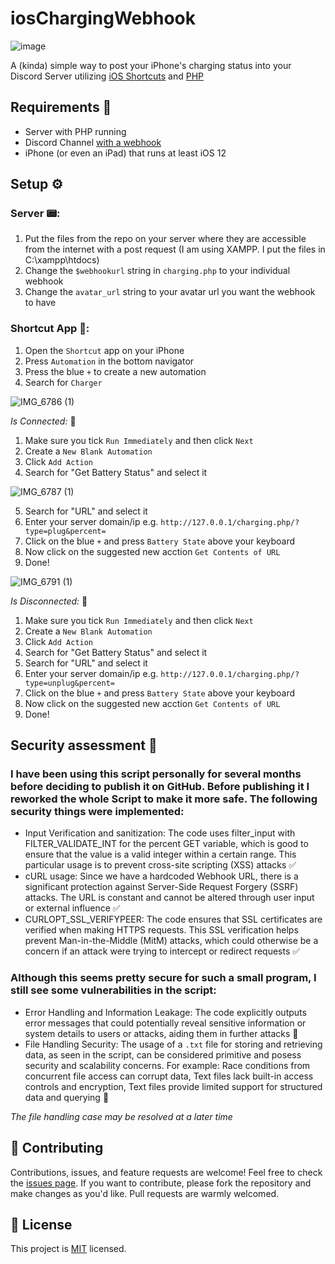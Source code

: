 # iosChargingWebhook

![image](https://github.com/Niclassslua/iosChargingWebhook/assets/78554432/1e55c6b1-4bb9-4c0f-bbe9-c44a46152b01)

A (kinda) simple way to post your iPhone's charging status into your Discord Server utilizing [iOS Shortcuts](https://support.apple.com/guide/shortcuts/welcome/ios) and [PHP](https://www.php.net/)


## Requirements 📝

- Server with PHP running
- Discord Channel [with a webhook](https://support.discord.com/hc/en-us/articles/228383668-Intro-to-Webhooks)
- iPhone (or even an iPad) that runs at least iOS 12


## Setup ⚙️

### Server 📟:

1. Put the files from the repo on your server where they are accessible from the internet with a post request
  (I am using XAMPP. I put the files in C:\xampp\htdocs)
2. Change the `$webhookurl` string in `charging.php` to your individual webhook
3. Change the `avatar_url` string to your avatar url you want the webhook to have

### Shortcut App 📱:

1. Open the `Shortcut` app on your iPhone
2. Press `Automation` in the bottom navigator
3. Press the blue `+` to create a new automation
4. Search for `Charger`

![IMG_6786 (1)](https://github.com/Niclassslua/iosChargingWebhook/assets/78554432/10e8129e-89a2-44db-a95f-053f920f0bae)

*Is Connected:* 🔌
1. Make sure you tick `Run Immediately` and then click `Next`
2. Create a `New Blank Automation`
3. Click `Add Action`
4. Search for "Get Battery Status" and select it

![IMG_6787 (1)](https://github.com/Niclassslua/iosChargingWebhook/assets/78554432/ba0a72b1-8105-44e2-92b9-7f66e09814bb)

5. Search for "URL" and select it
6. Enter your server domain/ip e.g. `http://127.0.0.1/charging.php/?type=plug&percent=`
7. Click on the blue `+` and press `Battery State` above your keyboard
8. Now click on the suggested new acction `Get Contents of URL`
9. Done!

![IMG_6791 (1)](https://github.com/Niclassslua/iosChargingWebhook/assets/78554432/7160e230-5801-4a05-93f0-74b626c1ec62)


*Is Disconnected:* 🔋 
1. Make sure you tick `Run Immediately` and then click `Next`
2. Create a `New Blank Automation`
3. Click `Add Action`
4. Search for "Get Battery Status" and select it
5. Search for "URL" and select it
6. Enter your server domain/ip e.g. `http://127.0.0.1/charging.php/?type=unplug&percent=`
7. Click on the blue `+` and press `Battery State` above your keyboard
8. Now click on the suggested new acction `Get Contents of URL`
9. Done!


## Security assessment 🔗

### I have been using this script personally for several months before deciding to publish it on GitHub. Before publishing it I reworked the whole Script to make it more safe. The following security things were implemented:

- Input Verification and sanitization: The code uses filter_input with FILTER_VALIDATE_INT for the percent GET variable, which is good to ensure that the value is a valid integer within a certain range. This particular usage is to prevent cross-site scripting (XSS) attacks ✅
- cURL usage: Since we have a hardcoded Webhook URL, there is a significant protection against Server-Side Request Forgery (SSRF) attacks. The URL is constant and cannot be altered through user input or external influence ✅
- CURLOPT_SSL_VERIFYPEER: The code ensures that SSL certificates are verified when making HTTPS requests. This SSL verification helps prevent Man-in-the-Middle (MitM) attacks, which could otherwise be a concern if an attack were trying to intercept or redirect requests ✅

### Although this seems pretty secure for such a small program, I still see some vulnerabilities in the script:

- Error Handling and Information Leakage: The code explicitly outputs error messages that could potentially reveal sensitive information or system details to users or attacks, aiding them in further attacks 📛
- File Handling Security: The usage of a `.txt` file for storing and retrieving data, as seen in the script, can be considered primitive and posess security and scalability concerns. For example: Race conditions from concurrent file access can corrupt data, Text files lack built-in access controls and encryption, Text files provide limited support for structured data and querying 📛

*The file handling case may be resolved at a later time*




## 🤝 Contributing

Contributions, issues, and feature requests are welcome! Feel free to check the [issues page](https://github.com/Niclassslua/iosCharchingWebhook/issues). If you want to contribute, please fork the repository and make changes as you'd like. Pull requests are warmly welcomed.

## 📜 License

This project is [MIT](https://opensource.org/licenses/MIT) licensed.
